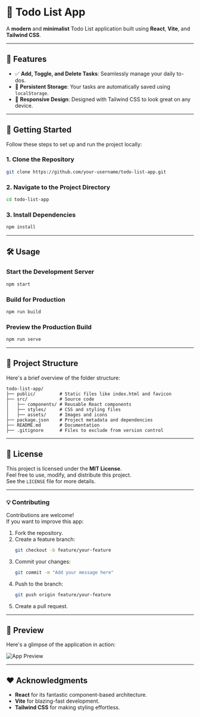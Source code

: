 


# 📝 **Todo List App**

A **modern** and **minimalist** Todo List application built using **React**, **Vite**, and **Tailwind CSS**.

---

## 🌟 **Features**
- ✅ **Add, Toggle, and Delete Tasks**: Seamlessly manage your daily to-dos.  
- 💾 **Persistent Storage**: Your tasks are automatically saved using `localStorage`.  
- 📱 **Responsive Design**: Designed with Tailwind CSS to look great on any device.  

---

## 🚀 **Getting Started**

Follow these steps to set up and run the project locally:

### **1. Clone the Repository**
```bash
git clone https://github.com/your-username/todo-list-app.git
```

### **2. Navigate to the Project Directory**
```bash
cd todo-list-app
```

### **3. Install Dependencies**
```bash
npm install
```

---

## 🛠️ **Usage**

### **Start the Development Server**
```bash
npm start
```

### **Build for Production**
```bash
npm run build
```

### **Preview the Production Build**
```bash
npm run serve
```

---

## 📂 **Project Structure**
Here's a brief overview of the folder structure:  
```
todo-list-app/
├── public/         # Static files like index.html and favicon
├── src/            # Source code
│   ├── components/ # Reusable React components
│   ├── styles/     # CSS and styling files
│   ├── assets/     # Images and icons
├── package.json    # Project metadata and dependencies
├── README.md       # Documentation
├── .gitignore      # Files to exclude from version control
```

---

## 📝 **License**

This project is licensed under the **MIT License**.  
Feel free to use, modify, and distribute this project.  
See the `LICENSE` file for more details.

---

### 💡 **Contributing**

Contributions are welcome!  
If you want to improve this app:
1. Fork the repository.
2. Create a feature branch:
   ```bash
   git checkout -b feature/your-feature
   ```
3. Commit your changes:
   ```bash
   git commit -m "Add your message here"
   ```
4. Push to the branch:
   ```bash
   git push origin feature/your-feature
   ```
5. Create a pull request.

---

## 👀 **Preview**
Here's a glimpse of the application in action:  

![App Preview](https://via.placeholder.com/800x400?text=Todo+List+App+Preview)

---

## ❤️ **Acknowledgments**

- **React** for its fantastic component-based architecture.  
- **Vite** for blazing-fast development.  
- **Tailwind CSS** for making styling effortless.  
